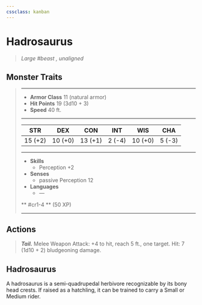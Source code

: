 ```yaml
---
cssclass: kanban
---
```


# Hadrosaurus
>*Large #beast , unaligned*
## Monster Traits
>___
>- **Armor Class** 11 (natural armor)
>- **Hit Points** 19 (3d10 + 3)
>- **Speed** 40 ft.
>___
>|STR|DEX|CON|INT|WIS|CHA|
>|:---:|:---:|:---:|:---:|:---:|:---:|
>|15 (+2)|10 (+0)|13 (+1)|2 (-4)|10 (+0)|5 (-3)|
>___
>- **Skills**
>	 - Perception +2
>- **Senses**
>	 - passive Perception 12
>- **Languages**
>	 - —
>
> ** #cr1-4 ** (50 XP)
>___
## Actions
>***Tail.*** Melee Weapon Attack: +4 to hit, reach 5 ft., one target. Hit: 7 (1d10 + 2) bludgeoning damage.
## Hadrosaurus
A hadrosaurus is a semi-quadrupedal herbivore recognizable by its bony head crests. If raised as a hatchling, it can be trained to carry a Small or Medium rider.